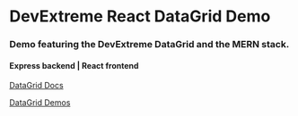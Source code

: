 # DevExtreme React DataGrid Demo

### Demo featuring the DevExtreme DataGrid and the MERN stack.

#### Express backend | React frontend


[DataGrid Docs](https://js.devexpress.com/React/Documentation/Guide/UI_Components/DataGrid/Getting_Started_with_DataGrid/)

[DataGrid Demos](https://js.devexpress.com/React/Demos/WidgetsGallery/Demo/DataGrid/Overview/MaterialBlueLight/)
